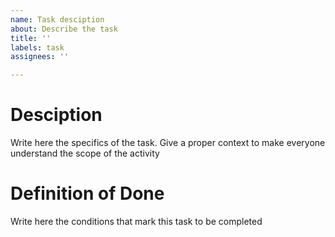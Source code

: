 ```yaml
---
name: Task desciption
about: Describe the task
title: ''
labels: task
assignees: ''

---
```


# Desciption

Write here the specifics of the task. Give a proper context to make everyone understand the scope of the activity

# Definition of Done

Write here the conditions that mark this task to be completed
